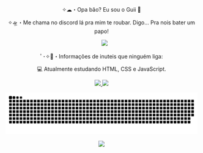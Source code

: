  <p align="center" >
✧☁・Opa bão? Eu sou o Guii 🚀 
<p align="center" >
✧🛸・Me chama no discord lá pra mim te roubar. Digo... Pra nois bater um papo!
 ​<p align="center" > 
 ​    <img src="https://discord.c99.nl/widget/theme-4/788443073885110302.png" /> 

</p>

<p align="center" >
ﾟ･✧🌌・Informações de inuteis que ninguém liga: 
<p align="center" >
 💻 Atualmente estudando HTML, CSS e JavaScript.
<div>
 <p align="center" >
  <a href="https://github.com/Guilzx">
  <img height="180em" src="https://github-readme-stats.vercel.app/api?username=Guilzx&show_icons=true&theme=dracula&include_all_commits=true&count_private=true"/>
  <img height="180em" align "right" src="https://github-readme-stats.vercel.app/api/top-langs/?username=VictoriaEmilly&layout=compact&langs_count=7&theme=dracula"/>
    
   
<div> 
<p align="center" > 
<picture>
  <source media="(prefers-color-scheme: dark)" srcset="https://raw.githubusercontent.com/platane/platane/output/github-contribution-grid-snake-dark.svg">
  <source media="(prefers-color-scheme: light)" srcset="https://raw.githubusercontent.com/platane/platane/output/github-contribution-grid-snake.svg">
  <img alt="github contribution grid snake animation" src="https://raw.githubusercontent.com/platane/platane/output/github-contribution-grid-snake.svg">
</picture>
<p align="center" >
  <a href="https://www.instagram.com/guiixzzz_/" target="_blank"><img src="https://img.shields.io/badge/-Instagram-%23E4405F?style=for-the-badge&logo=instagram&logoColor=white" target="_blank"></a>

</div>
  

